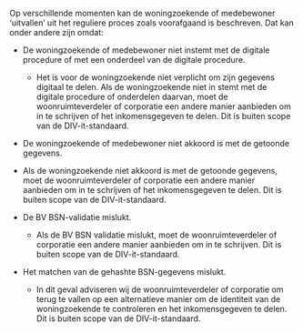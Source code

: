 Op verschillende momenten kan de woningzoekende of medebewoner ‘uitvallen’ uit het reguliere proces zoals voorafgaand is beschreven. Dat kan onder andere zijn omdat:

* De woningzoekende of medebewoner niet instemt met de digitale procedure of met een onderdeel van de digitale procedure.

    * Het is voor de woningzoekende niet verplicht om zijn gegevens digitaal te delen. Als de woningzoekende niet in stemt met de digitale procedure of onderdelen daarvan, moet de woonruimteverdeler of corporatie een andere manier aanbieden om in te schrijven of het inkomensgegeven te delen. Dit is buiten scope van de DIV-it-standaard.

* De woningzoekende of medebewoner niet akkoord is met de getoonde gegevens.

*   Als de woningzoekende niet akkoord is met de getoonde gegevens, moet de woonruimteverdeler of corporatie een andere manier aanbieden om in te schrijven of het inkomensgegeven te delen. Dit is buiten scope van de DIV-it-standaard.

* De BV BSN-validatie mislukt.

    * Als de BV BSN validatie mislukt, moet de woonruimteverdeler of corporatie een andere manier aanbieden om in te schrijven. Dit is buiten scope van de DIV-it-standaard.

* Het matchen van de gehashte BSN-gegevens mislukt.

    * In dit geval adviseren wij de woonruimteverdeler of corporatie om terug te vallen op een alternatieve manier om de identiteit van de woningzoekende te controleren en het inkomensgegeven te delen. Dit is buiten scope van de DIV-it-standaard.